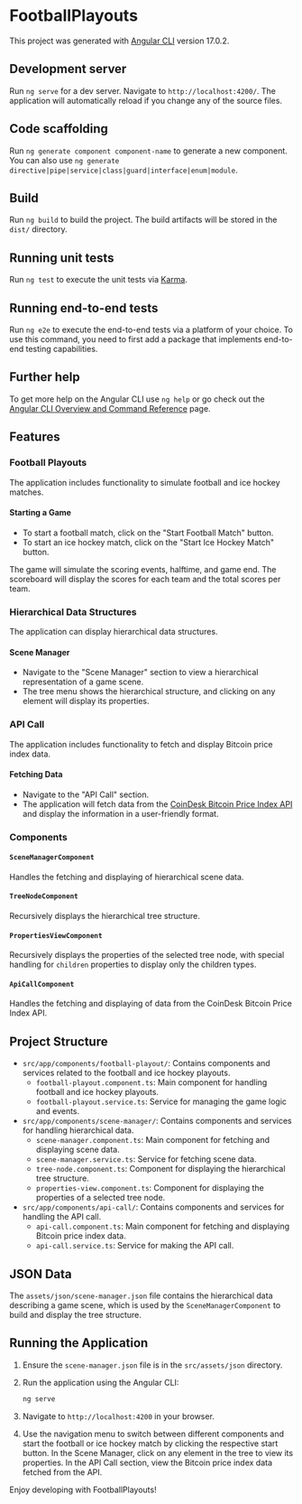 # FootballPlayouts

This project was generated with [Angular CLI](https://github.com/angular/angular-cli) version 17.0.2.

## Development server

Run `ng serve` for a dev server. Navigate to `http://localhost:4200/`. The application will automatically reload if you change any of the source files.

## Code scaffolding

Run `ng generate component component-name` to generate a new component. You can also use `ng generate directive|pipe|service|class|guard|interface|enum|module`.

## Build

Run `ng build` to build the project. The build artifacts will be stored in the `dist/` directory.

## Running unit tests

Run `ng test` to execute the unit tests via [Karma](https://karma-runner.github.io).

## Running end-to-end tests

Run `ng e2e` to execute the end-to-end tests via a platform of your choice. To use this command, you need to first add a package that implements end-to-end testing capabilities.

## Further help

To get more help on the Angular CLI use `ng help` or go check out the [Angular CLI Overview and Command Reference](https://angular.io/cli) page.

## Features

### Football Playouts

The application includes functionality to simulate football and ice hockey matches. 

#### Starting a Game

- To start a football match, click on the "Start Football Match" button.
- To start an ice hockey match, click on the "Start Ice Hockey Match" button.

The game will simulate the scoring events, halftime, and game end. The scoreboard will display the scores for each team and the total scores per team.

### Hierarchical Data Structures

The application can display hierarchical data structures. 

#### Scene Manager

- Navigate to the "Scene Manager" section to view a hierarchical representation of a game scene.
- The tree menu shows the hierarchical structure, and clicking on any element will display its properties.

### API Call

The application includes functionality to fetch and display Bitcoin price index data.

#### Fetching Data

- Navigate to the "API Call" section.
- The application will fetch data from the [CoinDesk Bitcoin Price Index API](https://api.coindesk.com/v1/bpi/currentprice.json) and display the information in a user-friendly format.

### Components

#### `SceneManagerComponent`

Handles the fetching and displaying of hierarchical scene data.

#### `TreeNodeComponent`

Recursively displays the hierarchical tree structure.

#### `PropertiesViewComponent`

Recursively displays the properties of the selected tree node, with special handling for `children` properties to display only the children types.

#### `ApiCallComponent`

Handles the fetching and displaying of data from the CoinDesk Bitcoin Price Index API.

## Project Structure

- `src/app/components/football-playout/`: Contains components and services related to the football and ice hockey playouts.
  - `football-playout.component.ts`: Main component for handling football and ice hockey playouts.
  - `football-playout.service.ts`: Service for managing the game logic and events.
- `src/app/components/scene-manager/`: Contains components and services for handling hierarchical data.
  - `scene-manager.component.ts`: Main component for fetching and displaying scene data.
  - `scene-manager.service.ts`: Service for fetching scene data.
  - `tree-node.component.ts`: Component for displaying the hierarchical tree structure.
  - `properties-view.component.ts`: Component for displaying the properties of a selected tree node.
- `src/app/components/api-call/`: Contains components and services for handling the API call.
  - `api-call.component.ts`: Main component for fetching and displaying Bitcoin price index data.
  - `api-call.service.ts`: Service for making the API call.

## JSON Data

The `assets/json/scene-manager.json` file contains the hierarchical data describing a game scene, which is used by the `SceneManagerComponent` to build and display the tree structure.

## Running the Application

1. Ensure the `scene-manager.json` file is in the `src/assets/json` directory.

2. Run the application using the Angular CLI:
    ```bash
    ng serve
    ```

3. Navigate to `http://localhost:4200` in your browser.

4. Use the navigation menu to switch between different components and start the football or ice hockey match by clicking the respective start button. In the Scene Manager, click on any element in the tree to view its properties. In the API Call section, view the Bitcoin price index data fetched from the API.

Enjoy developing with FootballPlayouts!
